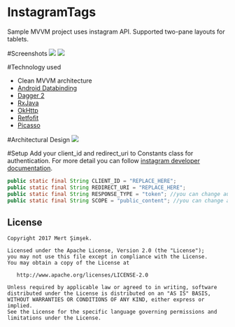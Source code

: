# InstagramTags
Sample MVVM project uses instagram API. Supported two-pane layouts for tablets.

#Screenshots
<img src="https://raw.githubusercontent.com/iammert/InstagramTags/master/screeshots/mobile_mockup.png"/>
<img src="https://raw.githubusercontent.com/iammert/InstagramTags/master/screeshots/tablet_mockup.png"/>

#Technology used
* Clean MVVM architecture
* [Android Databinding](https://developer.android.com/topic/libraries/data-binding/index.html)
* [Dagger 2](https://google.github.io/dagger/)
* [RxJava](https://github.com/ReactiveX/RxJava)
* [OkHttp](http://square.github.io/okhttp/)
* [Retfofit](https://square.github.io/retrofit/)
* [Picasso](http://square.github.io/picasso/)

#Architectural Design
<img src="https://raw.githubusercontent.com/iammert/InstagramTags/master/screeshots/arch.png"/>

#Setup
Add your client_id and redirect_uri to Constants class for authentication. For more detail you can follow [instagram developer documentation](https://www.instagram.com/developer/).
```java
public static final String CLIENT_ID = "REPLACE_HERE";
public static final String REDIRECT_URI = "REPLACE_HERE";
public static final String RESPONSE_TYPE = "token"; //you can change auth type
public static final String SCOPE = "public_content"; //you can change auth scope
```




License
--------


    Copyright 2017 Mert Şimşek.

    Licensed under the Apache License, Version 2.0 (the "License");
    you may not use this file except in compliance with the License.
    You may obtain a copy of the License at

       http://www.apache.org/licenses/LICENSE-2.0

    Unless required by applicable law or agreed to in writing, software
    distributed under the License is distributed on an "AS IS" BASIS,
    WITHOUT WARRANTIES OR CONDITIONS OF ANY KIND, either express or implied.
    See the License for the specific language governing permissions and
    limitations under the License.

